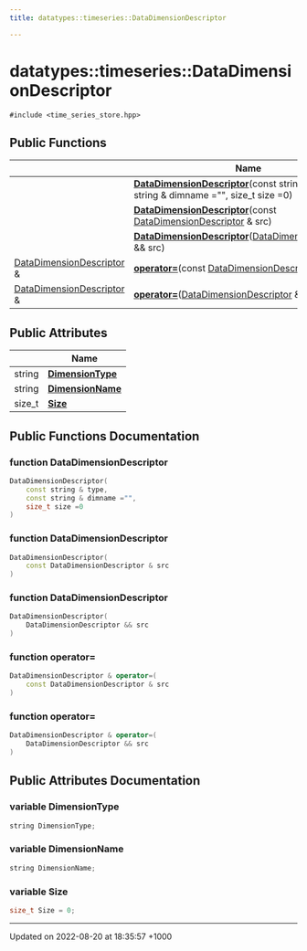 ```yaml
---
title: datatypes::timeseries::DataDimensionDescriptor

---
```


# datatypes::timeseries::DataDimensionDescriptor






`#include <time_series_store.hpp>`

## Public Functions

|                | Name           |
| -------------- | -------------- |
| | **[DataDimensionDescriptor](/cpp/Classes/classdatatypes_1_1timeseries_1_1DataDimensionDescriptor/#function-datadimensiondescriptor)**(const string & type, const string & dimname ="", size_t size =0) |
| | **[DataDimensionDescriptor](/cpp/Classes/classdatatypes_1_1timeseries_1_1DataDimensionDescriptor/#function-datadimensiondescriptor)**(const [DataDimensionDescriptor](/cpp/Classes/classdatatypes_1_1timeseries_1_1DataDimensionDescriptor/) & src) |
| | **[DataDimensionDescriptor](/cpp/Classes/classdatatypes_1_1timeseries_1_1DataDimensionDescriptor/#function-datadimensiondescriptor)**([DataDimensionDescriptor](/cpp/Classes/classdatatypes_1_1timeseries_1_1DataDimensionDescriptor/) && src) |
| [DataDimensionDescriptor](/cpp/Classes/classdatatypes_1_1timeseries_1_1DataDimensionDescriptor/) & | **[operator=](/cpp/Classes/classdatatypes_1_1timeseries_1_1DataDimensionDescriptor/#function-operator=)**(const [DataDimensionDescriptor](/cpp/Classes/classdatatypes_1_1timeseries_1_1DataDimensionDescriptor/) & src) |
| [DataDimensionDescriptor](/cpp/Classes/classdatatypes_1_1timeseries_1_1DataDimensionDescriptor/) & | **[operator=](/cpp/Classes/classdatatypes_1_1timeseries_1_1DataDimensionDescriptor/#function-operator=)**([DataDimensionDescriptor](/cpp/Classes/classdatatypes_1_1timeseries_1_1DataDimensionDescriptor/) && src) |

## Public Attributes

|                | Name           |
| -------------- | -------------- |
| string | **[DimensionType](/cpp/Classes/classdatatypes_1_1timeseries_1_1DataDimensionDescriptor/#variable-dimensiontype)**  |
| string | **[DimensionName](/cpp/Classes/classdatatypes_1_1timeseries_1_1DataDimensionDescriptor/#variable-dimensionname)**  |
| size_t | **[Size](/cpp/Classes/classdatatypes_1_1timeseries_1_1DataDimensionDescriptor/#variable-size)**  |

## Public Functions Documentation

### function DataDimensionDescriptor

```cpp
DataDimensionDescriptor(
    const string & type,
    const string & dimname ="",
    size_t size =0
)
```


### function DataDimensionDescriptor

```cpp
DataDimensionDescriptor(
    const DataDimensionDescriptor & src
)
```


### function DataDimensionDescriptor

```cpp
DataDimensionDescriptor(
    DataDimensionDescriptor && src
)
```


### function operator=

```cpp
DataDimensionDescriptor & operator=(
    const DataDimensionDescriptor & src
)
```


### function operator=

```cpp
DataDimensionDescriptor & operator=(
    DataDimensionDescriptor && src
)
```


## Public Attributes Documentation

### variable DimensionType

```cpp
string DimensionType;
```


### variable DimensionName

```cpp
string DimensionName;
```


### variable Size

```cpp
size_t Size = 0;
```


-------------------------------

Updated on 2022-08-20 at 18:35:57 +1000